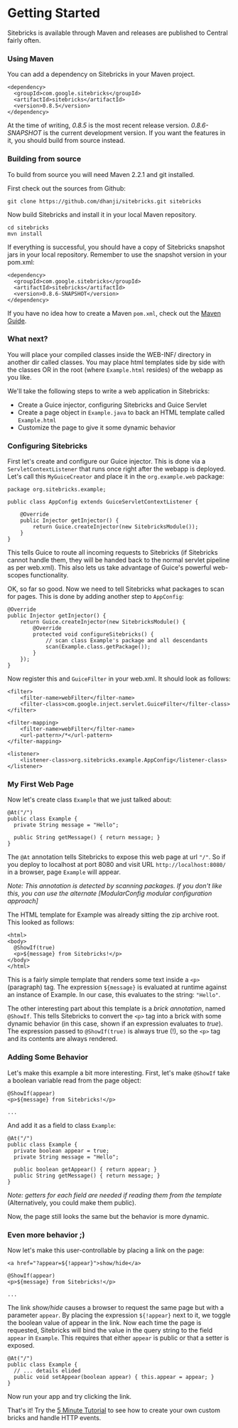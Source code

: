 <meta noindex>

# Getting Started
Sitebricks is available through Maven and releases are published to Central fairly often.

### Using Maven
You can add a dependency on Sitebricks in your Maven project.

    <dependency>
      <groupId>com.google.sitebricks</groupId>
      <artifactId>sitebricks</artifactId>
      <version>0.8.5</version>
    </dependency>


At the time of writing, *0.8.5* is the most recent release version. *0.8.6-SNAPSHOT* is the current
development version. If you want the features in it, you should build from source instead.

### Building from source
To build from source you will need Maven 2.2.1 and git installed.

First check out the sources from Github:

    git clone https://github.com/dhanji/sitebricks.git sitebricks

Now build Sitebricks and install it in your local Maven repository.

    cd sitebricks
    mvn install

If everything is successful, you should have a copy of Sitebricks snapshot jars in your local
 repository. Remember to use the snapshot version in your pom.xml:

    <dependency>
      <groupId>com.google.sitebricks</groupId>
      <artifactId>sitebricks</artifactId>
      <version>0.8.6-SNAPSHOT</version>
    </dependency>

If you have no idea how to create a Maven `pom.xml`, check out the [Maven Guide](#maven).

### What next?
You will place your compiled classes inside the WEB-INF/ directory in another dir called classes. You may place html templates side by side with the classes OR in the root (where `Example.html` resides) of the webapp as you like.

We'll take the following steps to write a web application in Sitebricks:
  * Create a Guice injector, configuring Sitebricks and Guice Servlet
  * Create a page object in `Example.java` to back an HTML template called `Example.html`
  * Customize the page to give it some dynamic behavior

### Configuring Sitebricks
First let's create and configure our Guice injector. This is done via a `ServletContextListener` that runs once right after the webapp is deployed. Let's call this `MyGuiceCreator` and place it in the `org.example.web` package:


    package org.sitebricks.example;

    public class AppConfig extends GuiceServletContextListener {

        @Override
        public Injector getInjector() {
            return Guice.createInjector(new SitebricksModule());
        }
    }


This tells Guice to route all incoming requests to Sitebricks (if Sitebricks cannot handle them,
 they will be handed back to the normal servlet pipeline as per web.xml). This also lets us take
 advantage of Guice's powerful web-scopes functionality.

OK, so far so good. Now we need to tell Sitebricks what packages to scan for pages. This is done
by adding another step to `AppConfig`:


    @Override
    public Injector getInjector() {
        return Guice.createInjector(new SitebricksModule() {
            @Override
            protected void configureSitebricks() {
                // scan class Example's package and all descendants
                scan(Example.class.getPackage());
            }
        });
    }


Now register this and `GuiceFilter` in your web.xml. It should look as follows:


    <filter>
        <filter-name>webFilter</filter-name>
        <filter-class>com.google.inject.servlet.GuiceFilter</filter-class>
    </filter>

    <filter-mapping>
        <filter-name>webFilter</filter-name>
        <url-pattern>/*</url-pattern>
    </filter-mapping>

    <listener>
        <listener-class>org.sitebricks.example.AppConfig</listener-class>
    </listener>


### My First Web Page
Now let's create class `Example` that we just talked about:


    @At("/")
    public class Example {
      private String message = "Hello";

      public String getMessage() { return message; }
    }


The `@At` annotation tells Sitebricks to expose this web page at url `"/"`. So if you deploy to localhost at port 8080 and visit URL `http://localhost:8080/` in a browser, page `Example` will appear.

_Note: This annotation is detected by scanning packages. If you don't like this, you can use the alternate [ModularConfig modular configuration approach]_

The HTML template for Example was already sitting the zip archive root. This looked as follows:


    <html>
    <body>
      @ShowIf(true)
      <p>${message} from Sitebricks!</p>
    </body>
    </html>


This is a fairly simple template that renders some text inside a `<p>` (paragraph) tag. The expression `${message}` is evaluated at runtime against an instance of Example. In our case, this evaluates to the string: `"Hello"`.

The other interesting part about this template is a _brick annotation_, named `@ShowIf`. This tells Sitebricks to convert the `<p>` tag into a brick with some dynamic behavior (in this case, shown if an expression evaluates to _true_).  The expression passed to `@ShowIf(true)` is always true (!), so the `<p>` tag and its contents are always rendered.

### Adding Some Behavior

Let's make this example a bit more interesting. First, let's make `@ShowIf` take a boolean variable read from the page object:


    @ShowIf(appear)
    <p>${message} from Sitebricks!</p>

    ...

And add it as a field to class `Example`:

    @At("/")
    public class Example {
      private boolean appear = true;
      private String message = "Hello";

      public boolean getAppear() { return appear; }
      public String getMessage() { return message; }
    }

_Note: getters for each field are needed if reading them from the template_ (Alternatively, you could make them public).

Now, the page still looks the same but the behavior is more dynamic.

### Even more behavior ;)
Now let's make this user-controllable by placing a link on the page:

    <a href="?appear=${!appear}">show/hide</a>

    @ShowIf(appear)
    <p>${message} from Sitebricks!</p>

    ...

The link *show/hide* causes a browser to request the same page but with a parameter `appear`. By placing the expression `${!appear}` next to it, we toggle the boolean value of appear in the link. Now each time the page is requested, Sitebricks will bind the value in the query string to the field `appear` in `Example`. This requires that either `appear` is public or that a setter is exposed.

    @At("/")
    public class Example {
      // ... details elided
      public void setAppear(boolean appear) { this.appear = appear; }
    }

Now run your app and try clicking the link.

That's it! Try the [5 Minute Tutorial](#5mintutorial) to see how to create your own custom bricks and handle HTTP events.